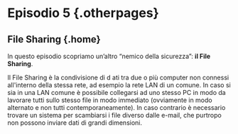 ---
---

# Episodio 5 {.otherpages}
## File Sharing {.home}

In questo episodio scopriamo un’altro “nemico della sicurezza”: <b>il File Sharing</b>.

Il File Sharing è la condivisione di d ati tra due o più computer non connessi all'interno della stessa rete, ad esempio la rete LAN di un comune. In caso si sia in una LAN comune è possibile collegarsi ad uno stesso PC in modo da lavorare tutti sullo stesso file in modo immediato (ovviamente in modo alternato e non tutti contemporaneamente). In caso contrario è necessario trovare un sistema per scambiarsi i file diverso dalle e-mail, che purtropo non possono inviare dati di grandi dimensioni.
